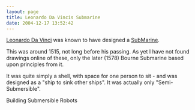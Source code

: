 ```yaml
---
layout: page
title: Leonardo Da Vincis Submarine
date: 2004-12-17 13:52:42
---
```

<p><a class="wiki" href="/wiki/leonardo_da_vinci.html" title="Leonardo Da Vinci">Leonardo Da Vinci</a> was known to have designed a <a class="wiki" href="/wiki/submarine.html" title="SubMarine">SubMarine</a>.
</p>
<p>This was around 1515, not long before his passing. As yet I have not found drawings online of these, only the later (1578) Bourne Submarine based upon principles from it.
</p>
<p>It was quite simply a shell, with space for one person to sit - and was designed as a "ship to sink other ships". It was actually only "Semi-Submersible".
</p>
<p>Building Submersible Robots
</p>
